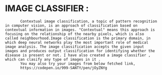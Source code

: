 # IMAGE CLASSIFIER :
           Contextual image classification, a topic of pattern recognition in computer vision, is an approach of classification based on contextual information in images. "Contextual" means this approach is focusing on the relationship of the nearby pixels, which is also called neighbourhood.Image classification is the primary domain, in which deep neural networks play the most important role of medical image analysis. The image classification accepts the given input images and produces output classification for identifying whether the disease is present or not. I have also created a image classifier , which can clasify any type of images in it .
           You may also try your images from below fetched link,
           https://codepen.io/999-SANTY/pen/jOyZNYg 
